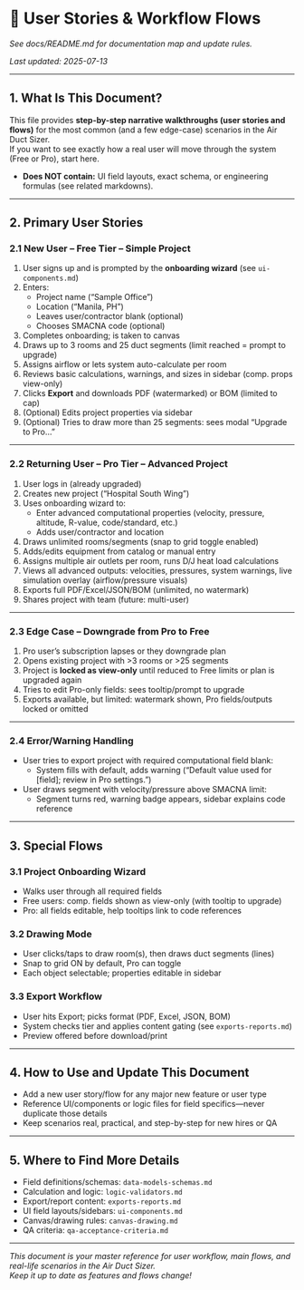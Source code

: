 # 👤 User Stories & Workflow Flows

_See docs/README.md for documentation map and update rules._

_Last updated: 2025-07-13_

---

## 1. What Is This Document?

This file provides **step-by-step narrative walkthroughs (user stories and flows)** for the most common (and a few edge-case) scenarios in the Air Duct Sizer.  
If you want to see exactly how a real user will move through the system (Free or Pro), start here.

- **Does NOT contain:** UI field layouts, exact schema, or engineering formulas (see related markdowns).

---

## 2. Primary User Stories

### 2.1 New User – Free Tier – Simple Project

1. User signs up and is prompted by the **onboarding wizard** (see `ui-components.md`)
2. Enters:
    - Project name (“Sample Office”)
    - Location (“Manila, PH”)
    - Leaves user/contractor blank (optional)
    - Chooses SMACNA code (optional)
3. Completes onboarding; is taken to canvas
4. Draws up to 3 rooms and 25 duct segments (limit reached = prompt to upgrade)
5. Assigns airflow or lets system auto-calculate per room
6. Reviews basic calculations, warnings, and sizes in sidebar (comp. props view-only)
7. Clicks **Export** and downloads PDF (watermarked) or BOM (limited to cap)
8. (Optional) Edits project properties via sidebar
9. (Optional) Tries to draw more than 25 segments: sees modal “Upgrade to Pro…”

---

### 2.2 Returning User – Pro Tier – Advanced Project

1. User logs in (already upgraded)
2. Creates new project (“Hospital South Wing”)
3. Uses onboarding wizard to:
    - Enter advanced computational properties (velocity, pressure, altitude, R-value, code/standard, etc.)
    - Adds user/contractor and location
4. Draws unlimited rooms/segments (snap to grid toggle enabled)
5. Adds/edits equipment from catalog or manual entry
6. Assigns multiple air outlets per room, runs D/J heat load calculations
7. Views all advanced outputs: velocities, pressures, system warnings, live simulation overlay (airflow/pressure visuals)
8. Exports full PDF/Excel/JSON/BOM (unlimited, no watermark)
9. Shares project with team (future: multi-user)

---

### 2.3 Edge Case – Downgrade from Pro to Free

1. Pro user’s subscription lapses or they downgrade plan
2. Opens existing project with >3 rooms or >25 segments
3. Project is **locked as view-only** until reduced to Free limits or plan is upgraded again
4. Tries to edit Pro-only fields: sees tooltip/prompt to upgrade
5. Exports available, but limited: watermark shown, Pro fields/outputs locked or omitted

---

### 2.4 Error/Warning Handling

- User tries to export project with required computational field blank:
    - System fills with default, adds warning (“Default value used for [field]; review in Pro settings.”)
- User draws segment with velocity/pressure above SMACNA limit:
    - Segment turns red, warning badge appears, sidebar explains code reference

---

## 3. Special Flows

### 3.1 Project Onboarding Wizard

- Walks user through all required fields
- Free users: comp. fields shown as view-only (with tooltip to upgrade)
- Pro: all fields editable, help tooltips link to code references

### 3.2 Drawing Mode

- User clicks/taps to draw room(s), then draws duct segments (lines)
- Snap to grid ON by default, Pro can toggle
- Each object selectable; properties editable in sidebar

### 3.3 Export Workflow

- User hits Export; picks format (PDF, Excel, JSON, BOM)
- System checks tier and applies content gating (see `exports-reports.md`)
- Preview offered before download/print

---

## 4. How to Use and Update This Document

- Add a new user story/flow for any major new feature or user type
- Reference UI/components or logic files for field specifics—never duplicate those details
- Keep scenarios real, practical, and step-by-step for new hires or QA

---

## 5. Where to Find More Details

- Field definitions/schemas: `data-models-schemas.md`
- Calculation and logic: `logic-validators.md`
- Export/report content: `exports-reports.md`
- UI field layouts/sidebars: `ui-components.md`
- Canvas/drawing rules: `canvas-drawing.md`
- QA criteria: `qa-acceptance-criteria.md`

---

*This document is your master reference for user workflow, main flows, and real-life scenarios in the Air Duct Sizer.  
Keep it up to date as features and flows change!*
